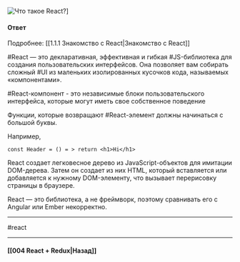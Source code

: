 ![Что такое React?](https://youtu.be/7TvS0iKR3_c?t=638)]

#### Ответ

Подробнее: [[1.1.1 Знакомство с React|Знакомство с React]]

#React — это декларативная, эффективная и гибкая #JS-библиотека для создания пользовательских интерфейсов. Она позволяет вам собирать сложный #UI из маленьких изолированных кусочков кода, называемых «компонентами».

#React-компонент - это независимые блоки пользовательского интерфейса, которые могут иметь свое собственное поведение

Функции, которые возвращают #React-элемент должны начинаться с большой буквы.

Например, 
~~~
const Header = () = > return <h1>Hi</h1>
~~~

React создает легковесное дерево из JavaScript-объектов для имитации DOM-дерева. Затем он создает из них HTML, который вставляется или добавляется к нужному DOM-элементу, что вызывает перерисовку страницы в браузере.  

React — это библиотека, а не фреймворк, поэтому сравнивать его с Angular или Ember некорректно.  

____
#react

____

#### [[004 React + Redux|Назад]]